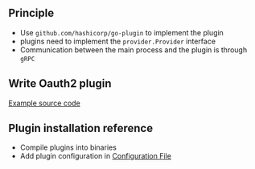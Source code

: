 ## Principle
- Use `github.com/hashicorp/go-plugin` to implement the plugin
- plugins need to implement the `provider.Provider` interface
- Communication between the main process and the plugin is through `gRPC`

## Write Oauth2 plugin
[Example source code](https://github.com/synctv-org/synctv/tree/main/internal/provider/plugins)

## Plugin installation reference
- Compile plugins into binaries
- Add plugin configuration in [Configuration File](#/zh-cn/configuration?id=plugins)